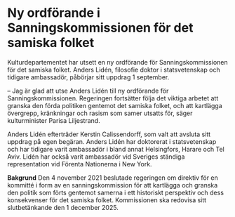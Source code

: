 # Ny ordförande i Sanningskommissionen för det samiska folket

Kulturdepartementet har utsett en ny ordförande för Sanningskommissionen för det samiska folket. Anders Lidén, filosofie doktor i statsvetenskap och tidigare ambassadör, påbörjar sitt uppdrag 1 september.

– Jag är glad att utse Anders Lidén till ny ordförande för Sanningskommissionen. Regeringen fortsätter följa det viktiga arbetet att granska den förda politiken gentemot det samiska folket, och att kartlägga övergrepp, kränkningar och rasism som samer utsatts för, säger kulturminister Parisa Liljestrand.

Anders Lidén efterträder Kerstin Calissendorff, som valt att avsluta sitt uppdrag på egen begäran. Anders Lidén har doktorerat i statsvetenskap och har tidigare varit ambassadör i bland annat Helsingfors, Harare och Tel Aviv. Lidén har också varit ambassadör vid Sveriges ständiga representation vid Förenta Nationerna i New York.

**Bakgrund**
Den 4 november 2021 beslutade regeringen om direktiv för en kommitté i form av en sanningskommission för att kartlägga och granska den politik som förts gentemot samerna i ett historiskt perspektiv och dess konsekvenser för det samiska folket. Kommissionen ska redovisa sitt slutbetänkande den 1 december 2025.
